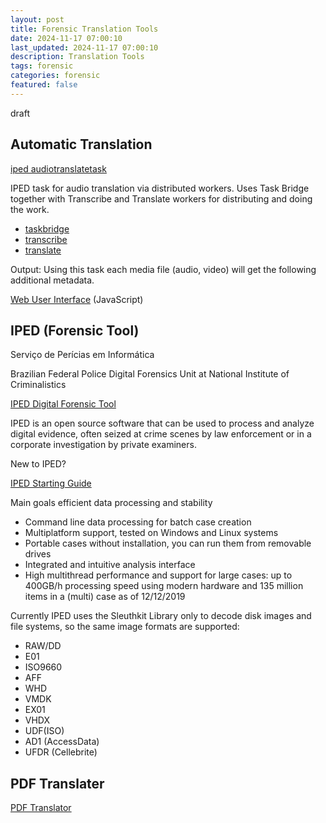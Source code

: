```yaml
---
layout: post
title: Forensic Translation Tools 
date: 2024-11-17 07:00:10
last_updated: 2024-11-17 07:00:10
description: Translation Tools
tags: forensic
categories: forensic
featured: false
---
```


draft

## Automatic Translation

[iped audiotranslatetask]: https://github.com/hilderonny/iped-audiotranslatetask "iped audiotranslatetask"
[iped audiotranslatetask]

IPED task for audio translation via distributed workers. 
Uses Task Bridge together with Transcribe and Translate workers for distributing and doing the work.

[taskbridge]: https://github.com/hilderonny/taskbridge "taskbridge" 
[transcribe]: https://github.com/hilderonny/taskworker-transcribe "transcribe" 
[translate]: https://github.com/hilderonny/taskworker-translate "translate" 

* [taskbridge]
* [transcribe]
* [translate]

Output: Using this task each media file (audio, video) will get the following additional metadata.

[Web User Interface]: https://github.com/hilderonny/taskbridge-webui?tab=readme-ov-file "Web User Interface"
[Web User Interface] (JavaScript)


## IPED (Forensic Tool)
 
Serviço de Perícias em Informática

Brazilian Federal Police Digital Forensics Unit at National Institute of Criminalistics

[IPED Digital Forensic Tool]: https://github.com/sepinf-inc/IPED "IPED Digital Forensic Tool"
[IPED Digital Forensic Tool]

IPED is an open source software that can be used to process and analyze digital evidence, 
often seized at crime scenes by law enforcement or in a corporate investigation by private examiners.

New to IPED?

[IPED Starting Guide]: https://github.com/sepinf-inc/IPED/wiki/Beginner's-Start-Guide "IPED Starting Guide"
[IPED Starting Guide]

Main goals efficient data processing and stability
* Command line data processing for batch case creation 
* Multiplatform support, tested on Windows and Linux systems 
* Portable cases without installation, you can run them from removable drives 
* Integrated and intuitive analysis interface 
* High multithread performance and support for large cases: up to 400GB/h processing speed using modern hardware and 135 million items in a (multi) case as of 12/12/2019

Currently IPED uses the Sleuthkit Library only to decode disk images and file systems, 
so the same image formats are supported: 
* RAW/DD
* E01
* ISO9660
* AFF
* WHD
* VMDK
* EX01
* VHDX
* UDF(ISO)
* AD1 (AccessData) 
* UFDR (Cellebrite)

## PDF Translater

[PDF Translator]: https://github.com/hilderonny/pdf-translator "PDF Translater"
[PDF Translator]
